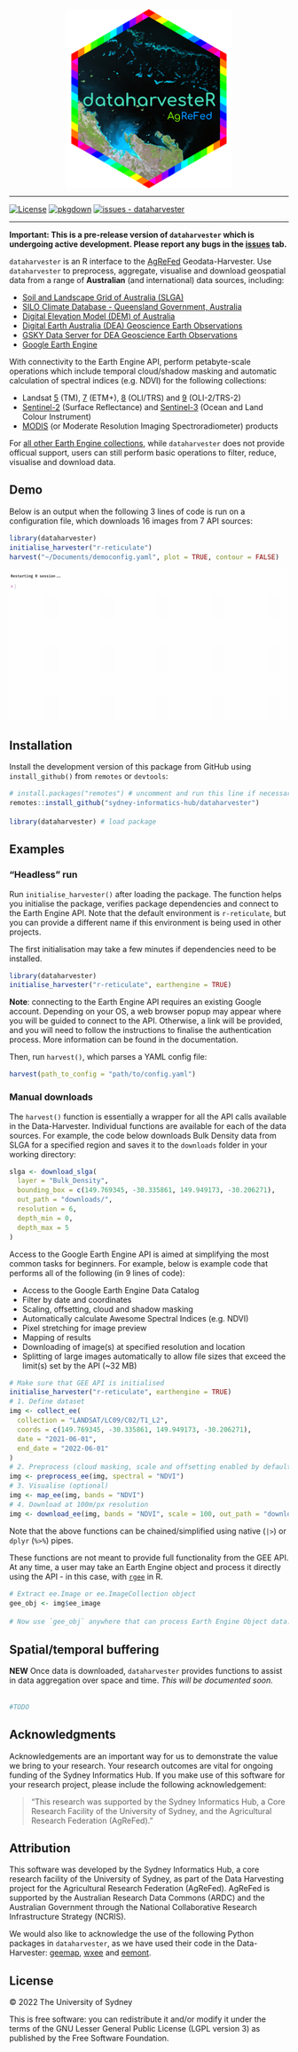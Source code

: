 
<!-- README.md is generated from README.Rmd. Please edit that file -->

<img src="man/figures/logo_r.png" width="300" style="display: block; margin: auto;" />

------------------------------------------------------------------------

<!-- badges: start -->

[![License](https://img.shields.io/badge/License-GPLV3-blue)](#license)
[![pkgdown](https://github.com/Sydney-Informatics-Hub/dataharvester/actions/workflows/pkgdown.yaml/badge.svg)](https://github.com/Sydney-Informatics-Hub/dataharvester/actions/workflows/pkgdown.yaml)
[![issues -
dataharvester](https://img.shields.io/github/issues/Sydney-Informatics-Hub/dataharvester)](https://github.com/Sydney-Informatics-Hub/dataharvester/issues)
<!-- badges: end -->

------------------------------------------------------------------------

**Important: This is a pre-release version of `dataharvester` which is
undergoing active development. Please report any bugs in the
[issues](https://github.com/Sydney-Informatics-Hub/dataharvester/issues)
tab.**

`dataharvester` is an R interface to the
[AgReFed](https://www.agrefed.org.au/) Geodata-Harvester. Use
`dataharvester` to preprocess, aggregate, visualise and download
geospatial data from a range of **Australian** (and international) data
sources, including:

-   [Soil and Landscape Grid of Australia (SLGA)](https://is.gd/i8nF0Z)
-   [SILO Climate Database - Queensland Government,
    Australia](https://is.gd/ifJ8tB)
-   [Digital Elevation Model (DEM) of Australia](https://is.gd/ZLFwGs)
-   [Digital Earth Australia (DEA) Geoscience Earth
    Observations](https://is.gd/gRSlVG)
-   [GSKY Data Server for DEA Geoscience Earth
    Observations](https://is.gd/zFHxfD)
-   [Google Earth Engine](https://is.gd/VdO3Jx)

With connectivity to the Earth Engine API, perform petabyte-scale
operations which include temporal cloud/shadow masking and automatic
calculation of spectral indices (e.g. NDVI) for the following
collections:

-   Landsat
    [5](https://developers.google.com/earth-engine/datasets/catalog/landsat-5)
    (TM),
    [7](https://developers.google.com/earth-engine/datasets/catalog/landsat-7)
    (ETM+),
    [8](https://developers.google.com/earth-engine/datasets/catalog/landsat-8)
    (OLI/TRS) and
    [9](https://developers.google.com/earth-engine/datasets/catalog/landsat-9)
    (OLI-2/TRS-2)
-   [Sentinel-2](https://developers.google.com/earth-engine/datasets/catalog/sentinel-2)
    (Surface Reflectance) and
    [Sentinel-3](https://developers.google.com/earth-engine/datasets/catalog/COPERNICUS_S3_OLCI)
    (Ocean and Land Colour Instrument)
-   [MODIS](https://developers.google.com/earth-engine/datasets/catalog/modis)
    (or Moderate Resolution Imaging Spectroradiometer) products

For [all other Earth Engine
collections](https://developers.google.com/earth-engine/datasets/),
while `dataharvester` does not provide officual support, users can still
perform basic operations to filter, reduce, visualise and download data.

## Demo

Below is an output when the following 3 lines of code is run on a
configuration file, which downloads 16 images from 7 API sources:

``` r
library(dataharvester)
initialise_harvester("r-reticulate")
harvest("~/Documents/democonfig.yaml", plot = TRUE, contour = FALSE)
```

![](man/figures/harvestdemo.gif)

## Installation

Install the development version of this package from GitHub using
`install_github()` from `remotes` or `devtools`:

``` r
# install.packages("remotes") # uncomment and run this line if necessary
remotes::install_github("sydney-informatics-hub/dataharvester")

library(dataharvester) # load package
```

## Examples

### “Headless” run

Run `initialise_harvester()` after loading the package. The function
helps you initialise the package, verifies package dependencies and
connect to the Earth Engine API. Note that the default environment is
`r-reticulate`, but you can provide a different name if this environment
is being used in other projects.

The first initialisation may take a few minutes if dependencies need to
be installed.

``` r
library(dataharvester)
initialise_harvester("r-reticulate", earthengine = TRUE)
```

**Note**: connecting to the Earth Engine API requires an existing Google
account. Depending on your OS, a web browser popup may appear where you
will be guided to connect to the API. Otherwise, a link will be
provided, and you will need to follow the instructions to finalise the
authentication process. More information can be found in the
documentation.

Then, run `harvest()`, which parses a YAML config file:

``` r
harvest(path_to_config = "path/to/config.yaml")
```

### Manual downloads

The `harvest()` function is essentially a wrapper for all the API calls
available in the Data-Harvester. Individual functions are available for
each of the data sources. For example, the code below downloads Bulk
Density data from SLGA for a specified region and saves it to the
`downloads` folder in your working directory:

``` r
slga <- download_slga(
  layer = "Bulk_Density",
  bounding_box = c(149.769345, -30.335861, 149.949173, -30.206271),
  out_path = "downloads/",
  resolution = 6,
  depth_min = 0,
  depth_max = 5
)
```

Access to the Google Earth Engine API is aimed at simplifying the most
common tasks for beginners. For example, below is example code that
performs all of the following (in 9 lines of code):

-   Access to the Google Earth Engine Data Catalog
-   Filter by date and coordinates
-   Scaling, offsetting, cloud and shadow masking
-   Automatically calculate Awesome Spectral Indices (e.g. NDVI)
-   Pixel stretching for image preview
-   Mapping of results
-   Downloading of image(s) at specified resolution and location
-   Splitting of large images automatically to allow file sizes that
    exceed the limit(s) set by the API (\~32 MB)

``` r
# Make sure that GEE API is initialised
initialise_harvester("r-reticulate", earthengine = TRUE)
# 1. Define dataset
img <- collect_ee(
  collection = "LANDSAT/LC09/C02/T1_L2",
  coords = c(149.769345, -30.335861, 149.949173, -30.206271),
  date = "2021-06-01",
  end_date = "2022-06-01"
)
# 2. Preprocess (cloud masking, scale and offsetting enabled by default)
img <- preprocess_ee(img, spectral = "NDVI")
# 3. Visualise (optional)
img <- map_ee(img, bands = "NDVI")
# 4. Download at 100m/px resolution
img <- download_ee(img, bands = "NDVI", scale = 100, out_path = "downloads/")
```

Note that the above functions can be chained/simplified using native
(`|>`) or `dplyr` (`%>%`) pipes.

These functions are not meant to provide full functionality from the GEE
API. At any time, a user may take an Earth Engine object and process it
directly using the API - in this case, with
[`rgee`](https://github.com/r-spatial/rgee) in R.

``` r
# Extract ee.Image or ee.ImageCollection object
gee_obj <- img$ee_image

# Now use `gee_obj` anywhere that can process Earth Engine Object data...
```

## Spatial/temporal buffering

**NEW** Once data is downloaded, `dataharvester` provides functions to
assist in data aggregation over space and time. *This will be documented
soon.*

``` r

#TODO
```

## Acknowledgments

Acknowledgements are an important way for us to demonstrate the value we
bring to your research. Your research outcomes are vital for ongoing
funding of the Sydney Informatics Hub. If you make use of this software
for your research project, please include the following acknowledgement:

> “This research was supported by the Sydney Informatics Hub, a Core
> Research Facility of the University of Sydney, and the Agricultural
> Research Federation (AgReFed).”

## Attribution

This software was developed by the Sydney Informatics Hub, a core
research facility of the University of Sydney, as part of the Data
Harvesting project for the Agricultural Research Federation (AgReFed).
AgReFed is supported by the Australian Research Data Commons (ARDC) and
the Australian Government through the National Collaborative Research
Infrastructure Strategy (NCRIS).

We would also like to acknowledge the use of the following Python
packages in `dataharvester`, as we have used their code in the
Data-Harvester: [geemap](https://github.com/giswqs/geemap),
[wxee](https://github.com/aazuspan/wxee) and
[eemont](https://github.com/davemlz/eemont).

## License

© 2022 The University of Sydney

This is free software: you can redistribute it and/or modify it under
the terms of the GNU Lesser General Public License (LGPL version 3) as
published by the Free Software Foundation.

